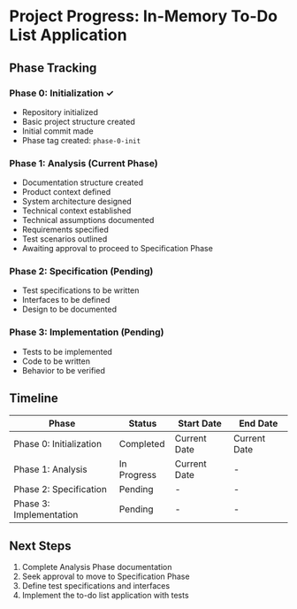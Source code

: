 # Project Progress: In-Memory To-Do List Application

## Phase Tracking

### Phase 0: Initialization ✓
- Repository initialized
- Basic project structure created
- Initial commit made
- Phase tag created: `phase-0-init`

### Phase 1: Analysis (Current Phase)
- Documentation structure created
- Product context defined
- System architecture designed
- Technical context established
- Technical assumptions documented
- Requirements specified
- Test scenarios outlined
- Awaiting approval to proceed to Specification Phase

### Phase 2: Specification (Pending)
- Test specifications to be written
- Interfaces to be defined
- Design to be documented

### Phase 3: Implementation (Pending)
- Tests to be implemented
- Code to be written
- Behavior to be verified

## Timeline

| Phase | Status | Start Date | End Date |
|-------|--------|------------|----------|
| Phase 0: Initialization | Completed | Current Date | Current Date |
| Phase 1: Analysis | In Progress | Current Date | - |
| Phase 2: Specification | Pending | - | - |
| Phase 3: Implementation | Pending | - | - |

## Next Steps
1. Complete Analysis Phase documentation
2. Seek approval to move to Specification Phase
3. Define test specifications and interfaces
4. Implement the to-do list application with tests